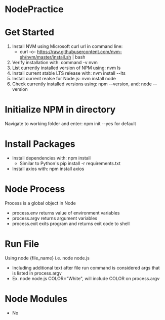 # NodePractice

# Get Started
1. Install NVM using Microsoft curl url in command line:
    - curl -o- https://raw.githubusercontent.com/nvm-sh/nvm/master/install.sh | bash
2. Verify installation with: command -v nvm
3. List currently installed version of NPM using: nvm ls
4. Install current stable LTS release with: nvm install --lts
5. Install current realse for Node.js: nvm install node
6. Check currently installed versions using: npm --version, and: node --version

# Initialize NPM in directory
Navigate to working folder and enter: npm init --yes for default

# Install Packages
- Install dependencies with: npm install
    - Similar to Python's pip install -r requirements.txt
- Install axios with: npm install axios

# Node Process
Process is a global object in Node
- process.env returns value of environment variables
- process.argv returns argument variables
- process.exit exits program and returns exit code to shell

# Run File
Using node {file_name} i.e. node node.js
- Including additional text after file run command is considered args that is listed in process.argv
- Ex. node node.js COLOR="White", will include COLOR on process.argv

# Node Modules
- No <script> tags in Node, must export and import explicitly
- All imports use the require keyword, to import local files must specify relative paths
- Ex. const math = require("./math");
    - Use ./ to indicate current directory and ../ is parent directory
- Use module.exports to explicitly state in export file what can be imported
    - module.exports = {add, subtract} etc.
- Now, inside of working file, can use the exported functions:
    - console.log(math.add(1,2))
- Can also list as variables for import:
    - const {add, subtract} = require("./math");
    - Can now console.log(add(1, 2)) without math variable

# File System
Node built-in fs module
fs.readFile(path, encoding, callback)
- path to file
- encoding how to interpret, usually "utf8"
- callback is a function that takes params error and data
fs.writeFile(path, data, encoding, callback)
- data to output to file, typically a string
- Will default overwrite all data unless specifying flag i.e. {encoding: 'utf8', flag: 'a'} in param encoding
- a = append
fs.appendFile(path, data, encoding, callback)
- appends to file without needing flag

# Node Callbacks
Error-first callback parameter
Must require fs to use module

# Test Files Using Jest
- Test files should be named NAME_OF_FILE.test.js
- Tests can be in same directory as JS file or in a '__tests__' folder
- If missing package.json, create empty jest.config.js
- Run tests using command: jest NAME_OF_FILE
- If only one test file, simply: jest
- Describe can be used to group tests
- Different types of Matchers can be used for testing
- beforeEach, afterEach run for each test, beforeAll, afterAll run before or after all tests
    - Can be written inside describe group or outside